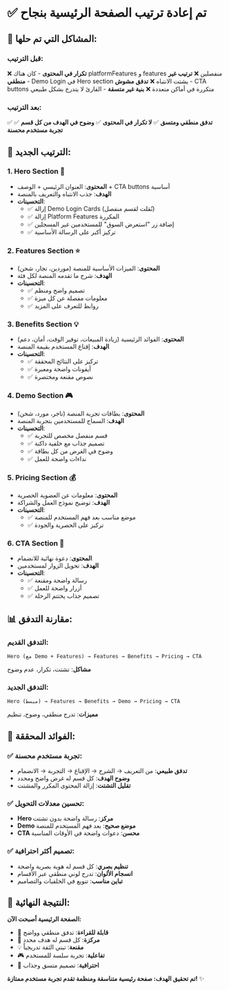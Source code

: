 # ✅ تم إعادة ترتيب الصفحة الرئيسية بنجاح

## 🎯 المشاكل التي تم حلها:

### قبل الترتيب:
❌ **تكرار في المحتوى** - كان هناك platformFeatures و features منفصلين
❌ **ترتيب غير منطقي** - Demo Login في Hero section يشتت الانتباه
❌ **تدفق مشوش** - CTA buttons متكررة في أماكن متعددة
❌ **بنية غير متسقة** - القارئ لا يتدرج بشكل طبيعي

### بعد الترتيب:
✅ **تدفق منطقي ومتسق**
✅ **لا تكرار في المحتوى**
✅ **وضوح في الهدف من كل قسم**
✅ **تجربة مستخدم محسنة**

## 🎨 الترتيب الجديد:

### 1. **Hero Section** 🚀
- **المحتوى**: العنوان الرئيسي + الوصف + CTA buttons أساسية
- **الهدف**: جذب الانتباه والتعريف بالمنصة
- **التحسينات**:
  - ✅ إزالة Demo Login Cards (نُقلت لقسم منفصل)
  - ✅ إزالة Platform Features المكررة
  - ✅ إضافة زر "استعرض السوق" للمستخدمين غير المسجلين
  - ✅ تركيز أكبر على الرسالة الأساسية

### 2. **Features Section** ⭐
- **المحتوى**: الميزات الأساسية للمنصة (موردين، تجار، شحن)
- **الهدف**: شرح ما تقدمه المنصة لكل فئة
- **التحسينات**:
  - ✅ تصميم واضح ومنظم
  - ✅ معلومات مفصلة عن كل ميزة
  - ✅ روابط للتعرف على المزيد

### 3. **Benefits Section** 💡
- **المحتوى**: الفوائد الرئيسية (زيادة المبيعات، توفير الوقت، أمان، دعم)
- **الهدف**: إقناع المستخدم بقيمة المنصة
- **التحسينات**:
  - ✅ تركيز على النتائج المحققة
  - ✅ أيقونات واضحة ومعبرة
  - ✅ نصوص مقنعة ومختصرة

### 4. **Demo Section** 🎮
- **المحتوى**: بطاقات تجربة المنصة (تاجر، مورد، شحن)
- **الهدف**: السماح للمستخدمين بتجربة المنصة
- **التحسينات**:
  - ✅ قسم منفصل مخصص للتجربة
  - ✅ تصميم جذاب مع خلفية داكنة
  - ✅ وضوح في الغرض من كل بطاقة
  - ✅ نداءات واضحة للعمل

### 5. **Pricing Section** 💰
- **المحتوى**: معلومات عن العضوية الحصرية
- **الهدف**: توضيح نموذج العمل والشراكة
- **التحسينات**:
  - ✅ موضع مناسب بعد فهم المستخدم للمنصة
  - ✅ تركيز على الحصرية والجودة

### 6. **CTA Section** 🎯
- **المحتوى**: دعوة نهائية للانضمام
- **الهدف**: تحويل الزوار لمستخدمين
- **التحسينات**:
  - ✅ رسالة واضحة ومقنعة
  - ✅ أزرار واضحة للعمل
  - ✅ تصميم جذاب يختتم الرحلة

## 📊 مقارنة التدفق:

### التدفق القديم:
```
Hero (مع Demo + Features) → Features → Benefits → Pricing → CTA
```
**مشاكل**: تشتت، تكرار، عدم وضوح

### التدفق الجديد:
```
Hero (مبسط) → Features → Benefits → Demo → Pricing → CTA
```
**مميزات**: تدرج منطقي، وضوح، تنظيم

## 🎯 الفوائد المحققة:

### ✅ تجربة مستخدم محسنة:
- **تدفق طبيعي**: من التعريف → الشرح → الإقناع → التجربة → الانضمام
- **وضوح الهدف**: كل قسم له غرض واضح ومحدد
- **تقليل التشتت**: إزالة المحتوى المكرر والمشتت

### ✅ تحسين معدلات التحويل:
- **Hero مركز**: رسالة واضحة بدون تشتت
- **Demo موضع صحيح**: بعد فهم المستخدم للمنصة
- **CTA محسن**: دعوات واضحة في الأوقات المناسبة

### ✅ تصميم أكثر احترافية:
- **تنظيم بصري**: كل قسم له هوية بصرية واضحة
- **انسجام الألوان**: تدرج لوني منطقي عبر الأقسام
- **تباين مناسب**: تنويع في الخلفيات والتصاميم

## 🚀 النتيجة النهائية:

**الصفحة الرئيسية أصبحت الآن:**
- 📖 **قابلة للقراءة**: تدفق منطقي وواضح
- 🎯 **مركزة**: كل قسم له هدف محدد
- 💡 **مقنعة**: تبني الثقة تدريجياً
- 🎮 **تفاعلية**: تجربة سلسة للمستخدم
- 💼 **احترافية**: تصميم متسق وجذاب

**تم تحقيق الهدف: صفحة رئيسية متناسقة ومنظمة تقدم تجربة مستخدم ممتازة!** ✨